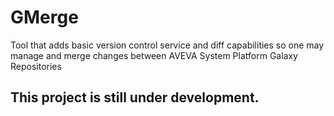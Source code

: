 # GMerge
Tool that adds basic version control service and diff capabilities so one may manage and merge changes between AVEVA System Platform Galaxy Repositories

## This project is still under development.
